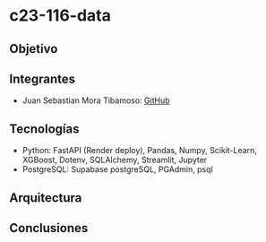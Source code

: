 # c23-116-data

## Objetivo

## Integrantes

- Juan Sebastian Mora Tibamoso: [GitHub](https://github.com/JSEB99)

## Tecnologías

- Python: FastAPI (Render deploy), Pandas, Numpy, Scikit-Learn, XGBoost, Dotenv, SQLAlchemy, Streamlit, Jupyter
- PostgreSQL: Supabase postgreSQL, PGAdmin, psql

## Arquitectura

## Conclusiones
